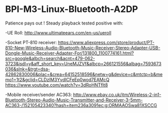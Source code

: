 # BPI-M3-Linux-Bluetooth-A2DP
Patience pays out !
Steady playback tested positive with:

-UE Roll: 
http://www.ultimateears.com/en-us/ueroll

-Socket PT-810 receiver: 
https://www.aliexpress.com/store/product/PT-810-New-Wireless-Audio-Bluetooth-Music-Receiver-Stereo-Adapter-USB-Dongle-Music-Receiver-Adapter-For/131800_1100774161.html?src=google&albch=search&acnt=479-062-3723&isdl=y&aff_short_key=UneMJZVf&albcp=266121556&albag=7593673036&slnk=&trgt=dsa-42862830006&plac=&crea=64152518596&netw=g&device=c&mtctp=b&memo1=1t2&gclid=CLDzlM3YvdICFeEp0wod7EAMcQ
https://www.youtube.com/watch?v=3dRoHNTfIt8

-Mobile receiver/sender AC363:
http://www.ebay.co.uk/itm/Wireless-2-in1-Bluetooth-Stereo-Audio-Music-Transmitter-and-Receiver-3-5mm-AC363-/152105423340?hash=item236a3091ec:g:ORMAAOSwa81XSCCG
